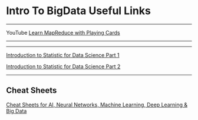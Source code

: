 # Intro To BigData Useful Links
---
YouTube
[Learn MapReduce with Playing Cards](https://youtu.be/bcjSe0xCHbE)
***

---
[Introduction to Statistic for Data Science Part 1](https://medium.com/diogo-menezes-borges/introduction-to-statistics-for-data-science-a67a3199dcd4)

[Introduction to Statistic for Data Science Part 2](https://medium.com/diogo-menezes-borges/introduction-to-statistics-for-data-science-16a188a400ca)
***

## Cheat Sheets

[Cheat Sheets for AI, Neural Networks, Machine Learning, Deep Learning & Big Data](https://becominghuman.ai/cheat-sheets-for-ai-neural-networks-machine-learning-deep-learning-big-data-678c51b4b463)
